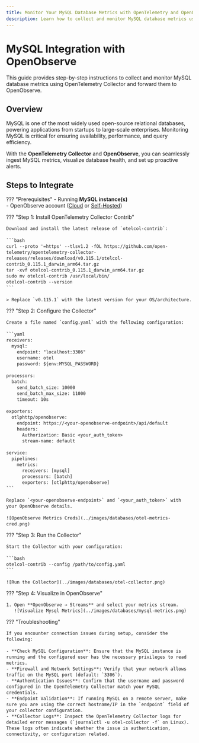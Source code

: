 ```yaml
---
title: Monitor Your MySQL Database Metrics with OpenTelemetry and OpenObserve
description: Learn how to collect and monitor MySQL database metrics using the OpenTelemetry Collector and visualize them in OpenObserve.
---
```


# MySQL Integration with OpenObserve

This guide provides step-by-step instructions to collect and monitor MySQL database metrics using OpenTelemetry Collector and forward them to OpenObserve.

## Overview

MySQL is one of the most widely used open-source relational databases, powering applications from startups to large-scale enterprises. Monitoring MySQL is critical for ensuring availability, performance, and query efficiency.  

With the **OpenTelemetry Collector** and **OpenObserve**, you can seamlessly ingest MySQL metrics, visualize database health, and set up proactive alerts.

## Steps to Integrate

??? "Prerequisites"
    - Running **MySQL instance(s)**  
    - OpenObserve account ([Cloud](https://cloud.openobserve.ai/web/) or [Self-Hosted](../../../quickstart/#self-hosted-installation))  

??? "Step 1: Install OpenTelemetry Collector Contrib"

    Download and install the latest release of `otelcol-contrib`:

    ```bash
    curl --proto '=https' --tlsv1.2 -fOL https://github.com/open-telemetry/opentelemetry-collector-releases/releases/download/v0.115.1/otelcol-contrib_0.115.1_darwin_arm64.tar.gz
    tar -xvf otelcol-contrib_0.115.1_darwin_arm64.tar.gz
    sudo mv otelcol-contrib /usr/local/bin/
    otelcol-contrib --version
    ```

    > Replace `v0.115.1` with the latest version for your OS/architecture.

??? "Step 2: Configure the Collector"

    Create a file named `config.yaml` with the following configuration:

    ```yaml
    receivers:
      mysql:
        endpoint: "localhost:3306"
        username: otel
        password: ${env:MYSQL_PASSWORD}

    processors:
      batch:
        send_batch_size: 10000
        send_batch_max_size: 11000
        timeout: 10s

    exporters:
      otlphttp/openobserve:
        endpoint: https://<your-openobserve-endpoint>/api/default
        headers:
          Authorization: Basic <your_auth_token>
          stream-name: default

    service:
      pipelines:
        metrics:
          receivers: [mysql]
          processors: [batch]
          exporters: [otlphttp/openobserve]
    ```

    Replace `<your-openobserve-endpoint>` and `<your_auth_token>` with your OpenObserve details.

    ![OpenObserve Metrics Creds](../images/databases/otel-metrics-cred.png)


??? "Step 3: Run the Collector"

    Start the Collector with your configuration:

    ```bash
    otelcol-contrib --config /path/to/config.yaml
    ```

    ![Run the Collector](../images/databases/otel-collector.png)

??? "Step 4: Visualize in OpenObserve"

    1. Open **OpenObserve → Streams** and select your metrics stream.  
       ![Visualize Mysql Metrics](../images/databases/mysql-metrics.png)


??? "Troubleshooting"

    If you encounter connection issues during setup, consider the following:

    - **Check MySQL Configuration**: Ensure that the MySQL instance is running and the configured user has the necessary privileges to read metrics.  
    - **Firewall and Network Settings**: Verify that your network allows traffic on the MySQL port (default: `3306`).  
    - **Authentication Issues**: Confirm that the username and password configured in the OpenTelemetry Collector match your MySQL credentials.  
    - **Endpoint Validation**: If running MySQL on a remote server, make sure you are using the correct hostname/IP in the `endpoint` field of your collector configuration.  
    - **Collector Logs**: Inspect the OpenTelemetry Collector logs for detailed error messages (`journalctl -u otel-collector -f` on Linux). These logs often indicate whether the issue is authentication, connectivity, or configuration related.  
